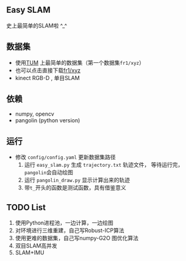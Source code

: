 ## Easy SLAM

史上最简单的SLAM啦 ^_^

## 数据集

* 使用[TUM](https://vision.in.tum.de/data/datasets/rgbd-dataset/download) 上最简单的数据集（第一个数据集`fr1/xyz`）
* 也可以点击直接下载[fr1/xyz](https://vision.in.tum.de/rgbd/dataset/freiburg1/rgbd_dataset_freiburg1_xyz.tgz)
* kinect RGB-D , 单目SLAM

## 依赖

* numpy, opencv
* pangolin (python version)

## 运行

* 修改 `config/config.yaml` 更新数据集路径
  1. 运行 `easy_slam.py` 生成 `trajectory.txt` 轨迹文件， 等待运行完，`pangolin`会自动绘图
  2. 运行 `pangolin_draw.py` 显示计算出来的轨迹
  3. 带`t_`开头的函数是测试函数，具有借鉴意义

## TODO List

1. 使用Python进程池，一边计算，一边绘图
2. 对环境进行三维重建，自己写Robust-ICP算法
3. 使用更难的数据集，自己写numpy-G2O 图优化算法
4. 双目SLAM高并发
5. SLAM+IMU

